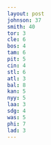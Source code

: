 ```yaml
---
layout: post
johnson: 37
smith: 40
tor: 3
cle: 6
bos: 4
tam: 6
pit: 5
cin: 4
stl: 6
atl: 3
bal: 8
kan: 5
nyy: 5
laa: 3
sdg: 4
was: 5
phi: 7
lad: 3
---
```

